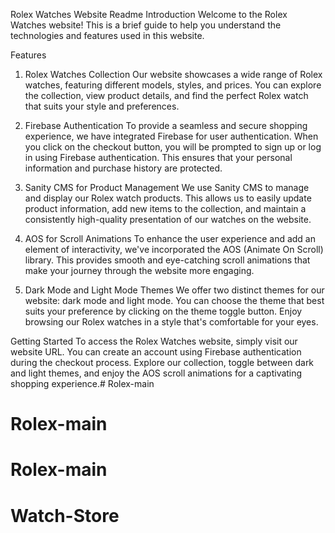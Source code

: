 Rolex Watches Website Readme
Introduction
Welcome to the Rolex Watches website! This is a brief guide to help you understand the technologies and features used in this website.

Features
1. Rolex Watches Collection
Our website showcases a wide range of Rolex watches, featuring different models, styles, and prices. You can explore the collection, view product details, and find the perfect Rolex watch that suits your style and preferences.

2. Firebase Authentication
To provide a seamless and secure shopping experience, we have integrated Firebase for user authentication. When you click on the checkout button, you will be prompted to sign up or log in using Firebase authentication. This ensures that your personal information and purchase history are protected.

3. Sanity CMS for Product Management
We use Sanity CMS to manage and display our Rolex watch products. This allows us to easily update product information, add new items to the collection, and maintain a consistently high-quality presentation of our watches on the website.

4. AOS for Scroll Animations
To enhance the user experience and add an element of interactivity, we've incorporated the AOS (Animate On Scroll) library. This provides smooth and eye-catching scroll animations that make your journey through the website more engaging.

5. Dark Mode and Light Mode Themes
We offer two distinct themes for our website: dark mode and light mode. You can choose the theme that best suits your preference by clicking on the theme toggle button. Enjoy browsing our Rolex watches in a style that's comfortable for your eyes.

Getting Started
To access the Rolex Watches website, simply visit our website URL. You can create an account using Firebase authentication during the checkout process. Explore our collection, toggle between dark and light themes, and enjoy the AOS scroll animations for a captivating shopping experience.# Rolex-main
# Rolex-main
# Rolex-main
# Watch-Store
